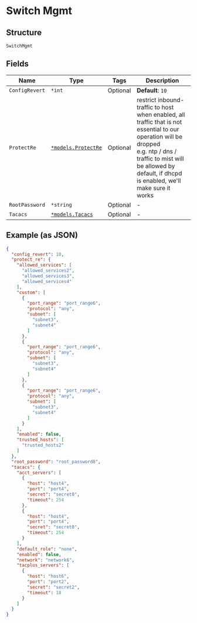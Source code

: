 
# Switch Mgmt

## Structure

`SwitchMgmt`

## Fields

| Name | Type | Tags | Description |
|  --- | --- | --- | --- |
| `ConfigRevert` | `*int` | Optional | **Default**: `10` |
| `ProtectRe` | [`*models.ProtectRe`](../../doc/models/protect-re.md) | Optional | restrict inbound-traffic to host<br>when enabled, all traffic that is not essential to our operation will be dropped<br>e.g. ntp / dns / traffic to mist will be allowed by default, if dhcpd is enabled, we'll make sure it works |
| `RootPassword` | `*string` | Optional | - |
| `Tacacs` | [`*models.Tacacs`](../../doc/models/tacacs.md) | Optional | - |

## Example (as JSON)

```json
{
  "config_revert": 10,
  "protect_re": {
    "allowed_services": [
      "allowed_services2",
      "allowed_services3",
      "allowed_services4"
    ],
    "custom": [
      {
        "port_range": "port_range6",
        "protocol": "any",
        "subnet": [
          "subnet3",
          "subnet4"
        ]
      },
      {
        "port_range": "port_range6",
        "protocol": "any",
        "subnet": [
          "subnet3",
          "subnet4"
        ]
      },
      {
        "port_range": "port_range6",
        "protocol": "any",
        "subnet": [
          "subnet3",
          "subnet4"
        ]
      }
    ],
    "enabled": false,
    "trusted_hosts": [
      "trusted_hosts2"
    ]
  },
  "root_password": "root_password8",
  "tacacs": {
    "acct_servers": [
      {
        "host": "host4",
        "port": "port4",
        "secret": "secret0",
        "timeout": 254
      },
      {
        "host": "host4",
        "port": "port4",
        "secret": "secret0",
        "timeout": 254
      }
    ],
    "default_role": "none",
    "enabled": false,
    "network": "network6",
    "tacplus_servers": [
      {
        "host": "host6",
        "port": "port2",
        "secret": "secret2",
        "timeout": 18
      }
    ]
  }
}
```

